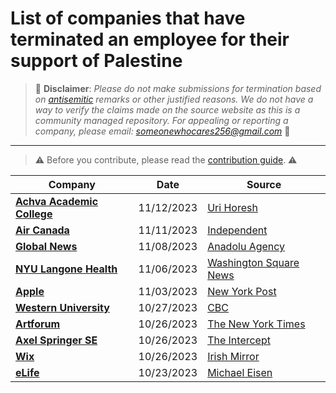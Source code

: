 # List of companies that have terminated an employee for their support of Palestine

> 🚫 **Disclaimer**: *Please do not make submissions for termination based on [antisemitic](https://www.oxfordreference.com/display/10.1093/oi/authority.20110803095417471) remarks or other justified reasons. We do not have a way to verify the claims made on the source website as this is a community managed repository. For appealing or reporting a company, please email: someonewhocares256@gmail.com* 🚫
---
> ⚠️ Before you contribute, please read  the [contribution guide](./CONTRIBUTING.md). ⚠️

| Company | Date | Source |
| ------- | ---- | ------- | 
| **[Achva Academic College](https://english.achva.ac.il/)** | 11/12/2023 | [Uri Horesh](https://x.com/urihoresh/status/1723685598207123601?s=20) |
| **[Air Canada](https://aircanada.com/us/en/aco/home.html)** | 11/11/2023 | [Independent](https://www.independent.co.uk/news/world/americas/air-canada-grounds-pilot-israel-b2427963.html) |
| **[Global News](https://globalnews.ca/)** | 11/08/2023 | [Anadolu Agency](https://www.aa.com.tr/en/americas/canadian-journalist-fired-over-pro-palestine-posts-speaks-out/3047212) |
| **[NYU Langone Health](https://nyulangone.org/)** | 11/06/2023 | [Washington Square News](https://nyunews.com/news/2023/11/06/physician-terminated-nyu/) |
| **[Apple](https://www.Apple.com/)** | 11/03/2023 | [New York Post](https://nypost.com/2023/11/03/business/apple-employee-who-posted-antisemitic-message-on-instagram-is-fired/)|
| **[Western University](https://www.uwo.ca/index.html)** | 10/27/2023 | [CBC](https://www.cbc.ca/news/canada/london/aarij-anwer-western-university-israel-hamas-war-1.7010337) |
| **[Artforum](https://www.artforum.com/)** | 10/26/2023 | [The New York Times](https://www.nytimes.com/2023/10/26/arts/artforum-editor-fired-david-velasco-palestine-gaza.html) |
| **[Axel Springer SE](https://www.axelspringer.com/en/)** | 10/26/2023 | [The Intercept](https://theintercept.com/2023/10/26/axel-springer-fires-employee-israel/) |
| **[Wix](https://www.wix.com/)** | 10/26/2023 | [Irish Mirror](https://www.irishmirror.ie/news/irish-news/fundraiser-irish-woman-wix-palestine-31287833) |
| **[eLife](https://elifesciences.org/)** | 10/23/2023 | [Michael Eisen](https://x.com/mbeisen/status/1716556747710574931?s=20) |
